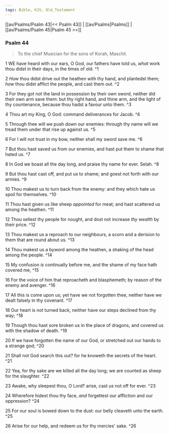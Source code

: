 ```yaml
---
tags: Bible, KJV, Old_Testament
---
```


[[av/Psalms/Psalm 43|<< Psalm 43]] | [[av/Psalms|Psalms]] | [[av/Psalms/Psalm 45|Psalm 45 >>]]

### Psalm 44

> To the chief Musician for the sons of Korah, Maschil.

1 WE have heard with our ears, O God, our fathers have told us, _what_ work thou didst in their days, in the times of old. ^1

2 _How_ thou didst drive out the heathen with thy hand, and plantedst them; _how_ thou didst afflict the people, and cast them out. ^2

3 For they got not the land in possession by their own sword, neither did their own arm save them: but thy right hand, and thine arm, and the light of thy countenance, because thou hadst a favour unto them. ^3

4 Thou art my King, O God: command deliverances for Jacob. ^4

5 Through thee will we push down our enemies: through thy name will we tread them under that rise up against us. ^5

6 For I will not trust in my bow, neither shall my sword save me. ^6

7 But thou hast saved us from our enemies, and hast put them to shame that hated us. ^7

8 In God we boast all the day long, and praise thy name for ever. Selah. ^8

9 But thou hast cast off, and put us to shame; and goest not forth with our armies. ^9

10 Thou makest us to turn back from the enemy: and they which hate us spoil for themselves. ^10

11 Thou hast given us like sheep _appointed_ for meat; and hast scattered us among the heathen. ^11

12 Thou sellest thy people for nought, and dost not increase _thy_ _wealth_ by their price. ^12

13 Thou makest us a reproach to our neighbours, a scorn and a derision to them that are round about us. ^13

14 Thou makest us a byword among the heathen, a shaking of the head among the people. ^14

15 My confusion _is_ continually before me, and the shame of my face hath covered me, ^15

16 For the voice of him that reproacheth and blasphemeth; by reason of the enemy and avenger. ^16

17 All this is come upon us; yet have we not forgotten thee, neither have we dealt falsely in thy covenant. ^17

18 Our heart is not turned back, neither have our steps declined from thy way; ^18

19 Though thou hast sore broken us in the place of dragons, and covered us with the shadow of death. ^19

20 If we have forgotten the name of our God, or stretched out our hands to a strange god; ^20

21 Shall not God search this out? for he knoweth the secrets of the heart. ^21

22 Yea, for thy sake are we killed all the day long; we are counted as sheep for the slaughter. ^22

23 Awake, why sleepest thou, O Lord? arise, cast _us_ not off for ever. ^23

24 Wherefore hidest thou thy face, _and_ forgettest our affliction and our oppression? ^24

25 For our soul is bowed down to the dust: our belly cleaveth unto the earth. ^25

26 Arise for our help, and redeem us for thy mercies' sake. ^26
